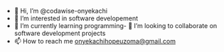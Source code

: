 - 👋 Hi, I’m @codawise-onyekachi
- 👀 I’m interested in software developement
- 🌱 I’m currently learning programming- 💞️ I’m looking to collaborate on software development projects
- 📫 How to reach me onyekachihopeuzoma@gmail.com
<!---
codawise-onyekachi/codawise-onyekachi is a ✨ special ✨ repository because its `README.md` (this file) appears on your GitHub profile.
You can click the Preview link to take a look at your changes.
--->
